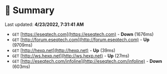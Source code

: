 # 📖 Summary
Last updated: **4/23/2022, 7:31:41 AM**

- `GET` [https://eseqtech.com](https://eseqtech.com) - **Down** (1676ms)
- `GET` [http://forum.eseqtech.com](http://forum.eseqtech.com) - **Up** (9709ms)
- `GET` [http://hexp.net](http://hexp.net) - **Up** (39ms)
- `GET` [http://ws.hexp.net](http://ws.hexp.net) - **Up** (27ms)
- `GET` [http://eseqtech.com/infoline](http://eseqtech.com/infoline) - **Down** (603ms)
